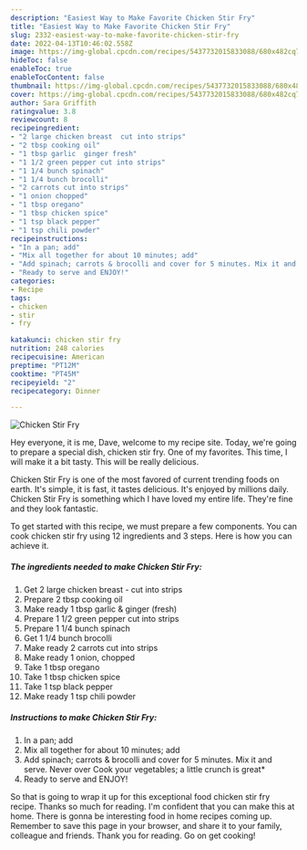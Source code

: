 ```yaml
---
description: "Easiest Way to Make Favorite Chicken Stir Fry"
title: "Easiest Way to Make Favorite Chicken Stir Fry"
slug: 2332-easiest-way-to-make-favorite-chicken-stir-fry
date: 2022-04-13T10:46:02.558Z
image: https://img-global.cpcdn.com/recipes/5437732015833088/680x482cq70/chicken-stir-fry-recipe-main-photo.jpg
hideToc: false
enableToc: true
enableTocContent: false
thumbnail: https://img-global.cpcdn.com/recipes/5437732015833088/680x482cq70/chicken-stir-fry-recipe-main-photo.jpg
cover: https://img-global.cpcdn.com/recipes/5437732015833088/680x482cq70/chicken-stir-fry-recipe-main-photo.jpg
author: Sara Griffith
ratingvalue: 3.8
reviewcount: 8
recipeingredient:
- "2 large chicken breast  cut into strips"
- "2 tbsp cooking oil"
- "1 tbsp garlic  ginger fresh"
- "1 1/2 green pepper cut into strips"
- "1 1/4 bunch spinach"
- "1 1/4 bunch brocolli"
- "2 carrots cut into strips"
- "1 onion chopped"
- "1 tbsp oregano"
- "1 tbsp chicken spice"
- "1 tsp black pepper"
- "1 tsp chili powder"
recipeinstructions:
- "In a pan; add"
- "Mix all together for about 10 minutes; add"
- "Add spinach; carrots & brocolli and cover for 5 minutes. Mix it and serve. Never over Cook your vegetables; a little crunch is great*"
- "Ready to serve and ENJOY!"
categories:
- Recipe
tags:
- chicken
- stir
- fry

katakunci: chicken stir fry 
nutrition: 248 calories
recipecuisine: American
preptime: "PT12M"
cooktime: "PT45M"
recipeyield: "2"
recipecategory: Dinner

---
```



![Chicken Stir Fry](https://img-global.cpcdn.com/recipes/5437732015833088/680x482cq70/chicken-stir-fry-recipe-main-photo.jpg)

Hey everyone, it is me, Dave, welcome to my recipe site. Today, we're going to prepare a special dish, chicken stir fry. One of my favorites. This time, I will make it a bit tasty. This will be really delicious.

Chicken Stir Fry is one of the most favored of current trending foods on earth. It's simple, it is fast, it tastes delicious. It's enjoyed by millions daily. Chicken Stir Fry is something which I have loved my entire life. They're fine and they look fantastic.




To get started with this recipe, we must prepare a few components. You can cook chicken stir fry using 12 ingredients and 3 steps. Here is how you can achieve it.

<!--inarticleads1-->

##### The ingredients needed to make Chicken Stir Fry:

1. Get 2 large chicken breast - cut into strips
1. Prepare 2 tbsp cooking oil
1. Make ready 1 tbsp garlic & ginger (fresh)
1. Prepare 1 1/2 green pepper cut into strips
1. Prepare 1 1/4 bunch spinach
1. Get 1 1/4 bunch brocolli
1. Make ready 2 carrots cut into strips
1. Make ready 1 onion, chopped
1. Take 1 tbsp oregano
1. Take 1 tbsp chicken spice
1. Take 1 tsp black pepper
1. Make ready 1 tsp chili powder




<!--inarticleads2-->

##### Instructions to make Chicken Stir Fry:

1. In a pan; add
1. Mix all together for about 10 minutes; add
1. Add spinach; carrots & brocolli and cover for 5 minutes. Mix it and serve. Never over Cook your vegetables; a little crunch is great*
1. Ready to serve and ENJOY!



So that is going to wrap it up for this exceptional food chicken stir fry recipe. Thanks so much for reading. I'm confident that you can make this at home. There is gonna be interesting food in home recipes coming up. Remember to save this page in your browser, and share it to your family, colleague and friends. Thank you for reading. Go on get cooking!
